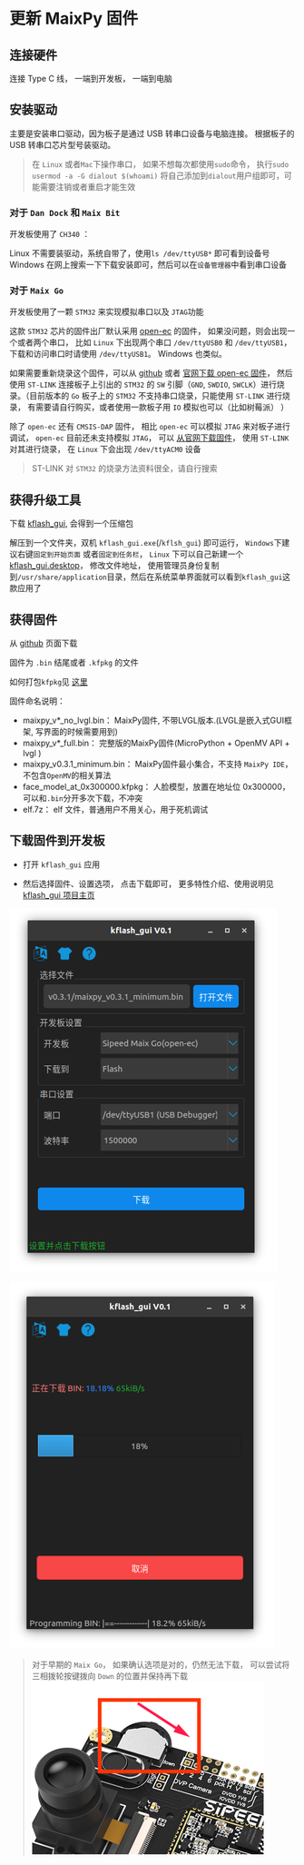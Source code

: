 更新 MaixPy 固件
===========



## 连接硬件

连接 Type C 线， 一端到开发板， 一端到电脑

## 安装驱动

主要是安装串口驱动，因为板子是通过 USB 转串口设备与电脑连接。
根据板子的 USB 转串口芯片型号装驱动。

> 在 `Linux` 或者`Mac`下操作串口， 如果不想每次都使用`sudo`命令， 执行`sudo usermod -a -G dialout $(whoami)` 将自己添加到`dialout`用户组即可，可能需要注销或者重启才能生效


### 对于 `Dan Dock` 和 `Maix Bit`

开发板使用了 `CH340` ：

Linux 不需要装驱动，系统自带了，使用`ls /dev/ttyUSB*` 即可看到设备号
Windows 在网上搜索一下下载安装即可，然后可以在`设备管理器`中看到串口设备



### 对于 `Maix Go`

开发板使用了一颗 `STM32` 来实现模拟串口以及 `JTAG`功能

这款 `STM32` 芯片的固件出厂默认采用 [open-ec](https://github.com/sipeed/open-ec) 的固件， 如果没问题，则会出现一个或者两个串口， 比如 `Linux` 下出现两个串口 `/dev/ttyUSB0` 和 `/dev/ttyUSB1`， 下载和访问串口时请使用 `/dev/ttyUSB1`。 Windows 也类似。

如果需要重新烧录这个固件，可以从 [github](https://github.com/sipeed/open-ec/releases) 或者 [官网下载 open-ec 固件](http://dl.sipeed.com/MAIX/tools/flash-zero.bin)， 然后使用 `ST-LINK` 连接板子上引出的 `STM32` 的 `SW` 引脚（`GND`, `SWDIO`, `SWCLK`）进行烧录。（目前版本的 `Go` 板子上的 `STM32` 不支持串口烧录，只能使用 `ST-LINK` 进行烧录， 有需要请自行购买，或者使用一款板子用 `IO` 模拟也可以（比如树莓派） ）

除了 `open-ec` 还有 `CMSIS-DAP` 固件， 相比 `open-ec` 可以模拟 `JTAG` 来对板子进行调试， `open-ec` 目前还未支持模拟 `JTAG`， 可以 [从官网下载固件](http://dl.sipeed.com/MAIX/tools/maix_go_cmsisdap_new.hex)， 使用 `ST-LINK` 对其进行烧录， 在 `Linux` 下会出现 `/dev/ttyACM0` 设备

> ST-LINK 对 `STM32` 的烧录方法资料很全，请自行搜索





## 获得升级工具

下载 [kflash_gui](https://github.com/sipeed/kflash_gui/releases), 会得到一个压缩包

解压到一个文件夹，双机 `kflash_gui.exe`(/`kflsh_gui`) 即可运行， `Windows`下建议右键`固定到开始页面` 或者`固定到任务栏`， `Linux` 下可以自己新建一个[kflash_gui.desktop](https://github.com/sipeed/kflash_gui/blob/master/kflash_gui.desktop)， 修改文件地址， 使用管理员身份复制到`/usr/share/application`目录，然后在系统菜单界面就可以看到`kflash_gui`这款应用了


## 获得固件

从 [github](https://github.com/sipeed/MaixPy/releases) 页面下载

固件为 `.bin` 结尾或者 `.kfpkg` 的文件

如何打包`kfpkg`见 [这里](http://blog.sipeed.com/p/390.html)

固件命名说明：

* maixpy_v*_no_lvgl.bin： MaixPy固件, 不带LVGL版本.(LVGL是嵌入式GUI框架, 写界面的时候需要用到)
* maixpy_v*_full.bin： 完整版的MaixPy固件(MicroPython + OpenMV API + lvgl )
* maixpy_v0.3.1_minimum.bin： MaixPy固件最小集合，不支持 `MaixPy IDE`， 不包含`OpenMV`的相关算法
* face_model_at_0x300000.kfpkg： 人脸模型，放置在地址位 0x300000， 可以和`.bin`分开多次下载，不冲突
* elf.7z： elf 文件，普通用户不用关心，用于死机调试



## 下载固件到开发板

* 打开 `kflash_gui` 应用

* 然后选择固件、设置选项， 点击下载即可， 更多特性介绍、使用说明见[kflash_gui 项目主页](https://github.com/sipeed/kflash_gui)

![](../../assets/kflash_gui_screenshot_1.png)

![](../../assets/kflash_gui_screenshot_download.png)




> 对于早期的 `Maix Go`， 如果确认选项是对的，仍然无法下载， 可以尝试将三相拨轮按键拨向 `Down` 的位置并保持再下载
![Go Key Down](../../assets/Go_Key_Down.png)



